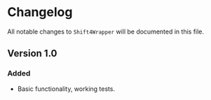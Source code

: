 # Changelog

All notable changes to `Shift4Wrapper` will be documented in this file.

## Version 1.0

### Added
- Basic functionality, working tests.
